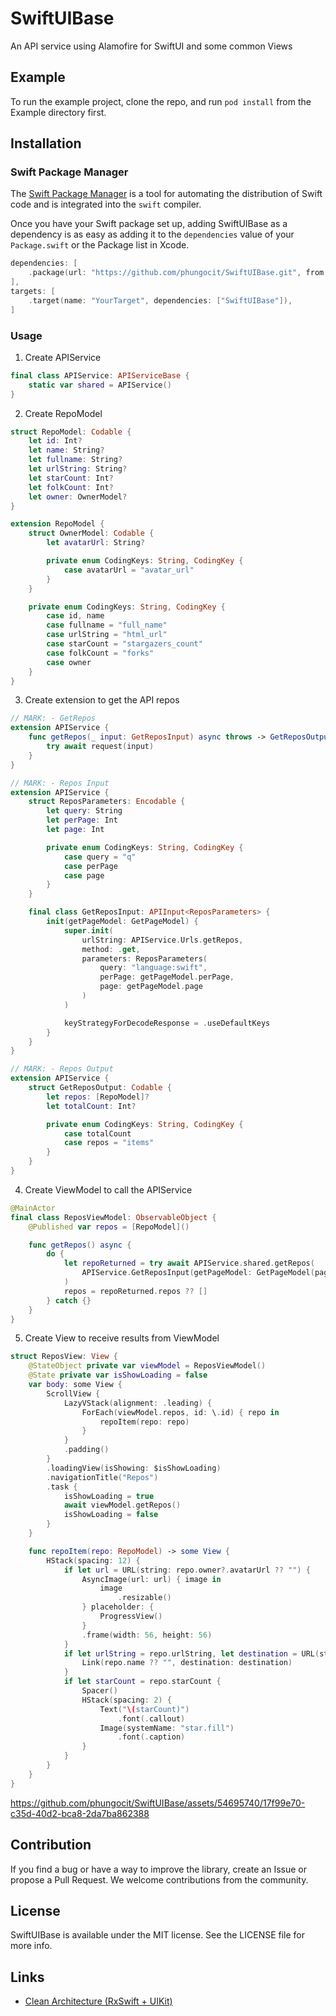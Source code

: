 # SwiftUIBase

An API service using Alamofire for SwiftUI and some common Views

## Example

To run the example project, clone the repo, and run `pod install` from the Example directory first.

## Installation

### Swift Package Manager

The [Swift Package Manager](https://swift.org/package-manager/) is a tool for automating the distribution of Swift code and is integrated into the `swift` compiler.

Once you have your Swift package set up, adding SwiftUIBase as a dependency is as easy as adding it to the `dependencies` value of your `Package.swift` or the Package list in Xcode.

```swift
dependencies: [
    .package(url: "https://github.com/phungocit/SwiftUIBase.git", from: "1.0.3")
],
targets: [
    .target(name: "YourTarget", dependencies: ["SwiftUIBase"]),
]
```

### Usage

1. Create APIService

```swift
final class APIService: APIServiceBase {
    static var shared = APIService()
}
```

2. Create RepoModel

```swift
struct RepoModel: Codable {
    let id: Int?
    let name: String?
    let fullname: String?
    let urlString: String?
    let starCount: Int?
    let folkCount: Int?
    let owner: OwnerModel?
}

extension RepoModel {
    struct OwnerModel: Codable {
        let avatarUrl: String?

        private enum CodingKeys: String, CodingKey {
            case avatarUrl = "avatar_url"
        }
    }

    private enum CodingKeys: String, CodingKey {
        case id, name
        case fullname = "full_name"
        case urlString = "html_url"
        case starCount = "stargazers_count"
        case folkCount = "forks"
        case owner
    }
}

```

3. Create extension to get the API repos

```swift
// MARK: - GetRepos
extension APIService {
    func getRepos(_ input: GetReposInput) async throws -> GetReposOutput {
        try await request(input)
    }
}

// MARK: - Repos Input
extension APIService {
    struct ReposParameters: Encodable {
        let query: String
        let perPage: Int
        let page: Int

        private enum CodingKeys: String, CodingKey {
            case query = "q"
            case perPage
            case page
        }
    }

    final class GetReposInput: APIInput<ReposParameters> {
        init(getPageModel: GetPageModel) {
            super.init(
                urlString: APIService.Urls.getRepos,
                method: .get,
                parameters: ReposParameters(
                    query: "language:swift",
                    perPage: getPageModel.perPage,
                    page: getPageModel.page
                )
            )

            keyStrategyForDecodeResponse = .useDefaultKeys
        }
    }
}

// MARK: - Repos Output
extension APIService {
    struct GetReposOutput: Codable {
        let repos: [RepoModel]?
        let totalCount: Int?

        private enum CodingKeys: String, CodingKey {
            case totalCount
            case repos = "items"
        }
    }
}
```

4. Create ViewModel to call the APIService

```swift
@MainActor
final class ReposViewModel: ObservableObject {
    @Published var repos = [RepoModel]()

    func getRepos() async {
        do {
            let repoReturned = try await APIService.shared.getRepos(
                APIService.GetReposInput(getPageModel: GetPageModel(page: 1, perPage: 30))
            )
            repos = repoReturned.repos ?? []
        } catch {}
    }
}
```

5. Create View to receive results from ViewModel

```swift
struct ReposView: View {
    @StateObject private var viewModel = ReposViewModel()
    @State private var isShowLoading = false
    var body: some View {
        ScrollView {
            LazyVStack(alignment: .leading) {
                ForEach(viewModel.repos, id: \.id) { repo in
                    repoItem(repo: repo)
                }
            }
            .padding()
        }
        .loadingView(isShowing: $isShowLoading)
        .navigationTitle("Repos")
        .task {
            isShowLoading = true
            await viewModel.getRepos()
            isShowLoading = false
        }
    }

    func repoItem(repo: RepoModel) -> some View {
        HStack(spacing: 12) {
            if let url = URL(string: repo.owner?.avatarUrl ?? "") {
                AsyncImage(url: url) { image in
                    image
                        .resizable()
                } placeholder: {
                    ProgressView()
                }
                .frame(width: 56, height: 56)
            }
            if let urlString = repo.urlString, let destination = URL(string: urlString) {
                Link(repo.name ?? "", destination: destination)
            }
            if let starCount = repo.starCount {
                Spacer()
                HStack(spacing: 2) {
                    Text("\(starCount)")
                        .font(.callout)
                    Image(systemName: "star.fill")
                        .font(.caption)
                }
            }
        }
    }
}
```

https://github.com/phungocit/SwiftUIBase/assets/54695740/17f99e70-c35d-40d2-bca8-2da7ba862388

## Contribution

If you find a bug or have a way to improve the library, create an Issue or propose a Pull Request. We welcome contributions from the community.

## License

SwiftUIBase is available under the MIT license. See the LICENSE file for more info.

## Links

- [Clean Architecture (RxSwift + UIKit)](https://github.com/tuan188/MGCleanArchitecture)
